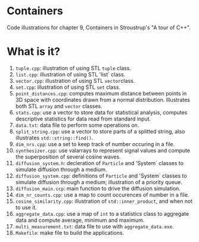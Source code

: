 # Containers
Code illustrations for chapter 9, Containers in Stroustrup's
"A tour of C++".

# What is it?
1. `tuple.cpp`: illustration of using STL `tuple` class.
1. `list.cpp`: illustration of using STL 'list` class.
1. `vector.cpp`: illustration of using STL `vector`class.
1. `set.cpp`: illustration of using STL `set` class.
1. `point_distances.cpp`: computes maximum distance between
    points in 3D space with coordinates drawn from a normal
    distribution.  Illustrates both STL `array` and `vector`
    classes.
1. `stats.cpp`: use a vector to store data for statistical analysis,
    computes descriptive statistics for data read from standard
    input.
1. `data.txt`: data file to perform some operations on.
1. `split_string.cpp`: use a vector to store parts of a splitted
    string, also illustrates `std::string::find()`.
1. `dim_nrs.cpp`: use a set to keep track of number occuring in
    a file.
1. `synthesizer.cpp`: use valarrays to represent signal values and
    compute the superposition of several cosine waves.
1. `diffusion_system.h`: decleration of `Particle` and 'System`
    classes to simulate diffusion through a medium.
1. `diffusion_system.cpp`: definitions of `Particle` and 'System`
    classes to simulate diffusion through a medium;  illustration
    of a priority queue.
1. `diffusion_main.ccp`: main function to drive the diffusion
    simulation.
1. `dim_nr_counts.cpp`: use a map to count occurences of number
    in a file.
1. `cosine_similarity.cpp`: illustration of `std::inner_product`,
    and when not to use it.
1. `aggregate_data.cpp`: use a map of `int` to a statistics class to
    aggregate data and compute average, minimum and maximum.
1. `multi_measurement.txt`: data file to use with `aggregate_data.exe`.
1. `Makefile`: make file to build the applications.
